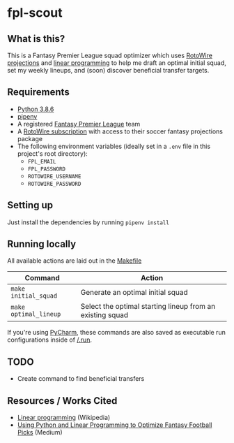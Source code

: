 # fpl-scout

## What is this?

This is a Fantasy Premier League squad optimizer which uses [RotoWire projections](https://www.rotowire.com/soccer/projections.php?type=season) and [linear programming](https://en.wikipedia.org/wiki/Linear_programming) to help me draft an optimal initial squad, set my weekly lineups, and (soon) discover beneficial transfer targets.


## Requirements
- [Python 3.8.6](https://www.python.org/downloads/release/python-386/)
- [pipenv](https://pypi.org/project/pipenv/)
- A registered [Fantasy Premier League](https://fantasy.premierleague.com) team
- A [RotoWire subscription](https://www.rotowire.com/subscribe/create-account.php) with access to their soccer fantasy projections package
- The following environment variables (ideally set in a `.env` file in this project's root directory):
  - `FPL_EMAIL`
  - `FPL_PASSWORD`
  - `ROTOWIRE_USERNAME`
  - `ROTOWIRE_PASSWORD`


## Setting up
Just install the dependencies by running `pipenv install`


## Running locally
All available actions are laid out in the [Makefile](/Makefile)

| Command | Action |
| --- | --- |
| `make initial_squad` | Generate an optimal initial squad |
| `make optimal_lineup` | Select the optimal starting lineup from an existing squad |

If you're using [PyCharm](https://www.jetbrains.com/pycharm/), these commands are also saved as executable run configurations inside of [/.run](/.run).


## TODO
- Create command to find beneficial transfers


## Resources / Works Cited
- [Linear programming](https://en.wikipedia.org/wiki/Linear_programming) (Wikipedia)
- [Using Python and Linear Programming to Optimize Fantasy Football Picks](https://medium.com/ml-everything/using-python-and-linear-programming-to-optimize-fantasy-football-picks-dc9d1229db81) (Medium)
